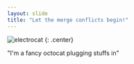```yaml
---
layout: slide
title: "Let the merge conflicts begin!"
---
```


![electrocat](https://octodex.github.com/images/electrocat.png)
{: .center}

"I'm a fancy octocat plugging stuffs in"
